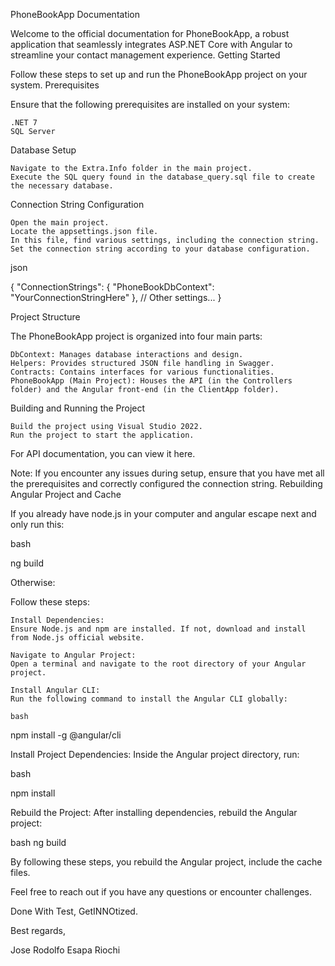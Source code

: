 PhoneBookApp Documentation

Welcome to the official documentation for PhoneBookApp, a robust application that seamlessly integrates ASP.NET Core with Angular to streamline your contact management experience.
Getting Started

Follow these steps to set up and run the PhoneBookApp project on your system.
Prerequisites

Ensure that the following prerequisites are installed on your system:

    .NET 7
    SQL Server

Database Setup

    Navigate to the Extra.Info folder in the main project.
    Execute the SQL query found in the database_query.sql file to create the necessary database.

Connection String Configuration

    Open the main project.
    Locate the appsettings.json file.
    In this file, find various settings, including the connection string.
    Set the connection string according to your database configuration.

json

{
  "ConnectionStrings": {
    "PhoneBookDbContext": "YourConnectionStringHere"
  },
  // Other settings...
}

Project Structure

The PhoneBookApp project is organized into four main parts:

    DbContext: Manages database interactions and design.
    Helpers: Provides structured JSON file handling in Swagger.
    Contracts: Contains interfaces for various functionalities.
    PhoneBookApp (Main Project): Houses the API (in the Controllers folder) and the Angular front-end (in the ClientApp folder).

Building and Running the Project

    Build the project using Visual Studio 2022.
    Run the project to start the application.

For API documentation, you can view it here.

Note: If you encounter any issues during setup, ensure that you have met all the prerequisites and correctly configured the connection string.
Rebuilding Angular Project and Cache

If you already have node.js in your computer and angular escape next and only run this:

bash

ng build

Otherwise: 

Follow these steps:

    Install Dependencies:
    Ensure Node.js and npm are installed. If not, download and install from Node.js official website.

    Navigate to Angular Project:
    Open a terminal and navigate to the root directory of your Angular project.

    Install Angular CLI:
    Run the following command to install the Angular CLI globally:

    bash

npm install -g @angular/cli

Install Project Dependencies:
Inside the Angular project directory, run:

bash

npm install

Rebuild the Project:
After installing dependencies, rebuild the Angular project:

bash
ng build


By following these steps, you rebuild the Angular project, include the cache files.

Feel free to reach out if you have any questions or encounter challenges.

Done With Test, GetINNOtized.

Best regards,

Jose Rodolfo Esapa Riochi
